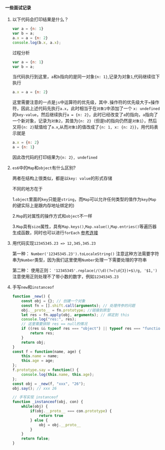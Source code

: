 #### 一些面试记录

1. 以下代码会打印结果是什么？

	```javascript
	var a = {n: 1}
	var b = a;
	a.x = a = {n: 2}
	console.log(b.x, a.x);
	```
	过程分析
	```javascript
	var a = {n: 1}
	var b = a;
	```
	当代码执行到这里，`a`和`b`指向的是同一对象`{n: 1}`,记录为对象`1`,代码继续往下执行
	```javascript
	a.x = a = {n: 2}
	```
	这里需要注意的一点是`js`中运算符的优先级，其中`.`操作符的优先级大于`=`操作符，因此上述代码先执行`a.x`，此时相当于在`对象1`中添加了一个 `x: undefined`的`key-value`，然后继续执行`a = {n: 2}`，此时已经改变了`a`的指向，`a`指向了一个新对象，记录为`对象2`，其值为`{n: 2}`（但是`b`的指向仍然是`对象1`），然后又将`{n: 2}`赋值给了`a.x`,从而`对象1`的值改成了`{n: 1, x: {n: 2}}`，用代码表示就是
	```javascript
	a.x = {n: 2}
	a = {n: 1}
	```
	因此改代码的打印结果为`{n: 2}, undefined`
2. `es6`中的`Map`和`object`有什么区别?

	两者在结构上很类似，都是以`key: value`的形式存储

	不同的地方在于

	1.`object`里面的`key`只能是`string`，而`Map`可以允许任何类型的值作为`key`(`Map`的键实际上是跟内存地址绑定的)

	2.`Map`的对属性的操作方式和`object`不一样
	
	3.`Map`具有`size`属性，具有`Map.keys()`,`Map.value()`,`Map.entries()`等遍历器生成函数，同时也可以进行`forEach`
	[参考连接](http://es6.ruanyifeng.com/#docs/set-map#Map)

3. 用代码实现`12345345.23 => 12,345,345.23`

	第一种：
	`Number('12345345.23').toLocaleString()`
	注意这种方法需要字符串为`Number`类型，因为我们这里使用`Number`处理一下需要处理的字符串

	第二种：
	使用正则：
	`'12345345'.replace(/(\d)(?=(\d{3})+$)/g, '$1,')`
	注意使用正则处理不了带小数的数字，例如`12345345.23`

4. 手写`new`和`instanceof`

	```javascript
	function _new() {
		const obj = {}; // 创建一个对象
		const fn = [].shift.call(arguments); // 处理传参的问题
		obj.__proto__ = fn.prototype; //链接到原型
		let res = fn.apply(obj, arguments); // 绑定到 this
		console.log("res:", res);
		// 这里需要排除 res == null的情况
		if ((res && typeof res === "object") || typeof res === "function") {
			return res;
		}
		return obj;
	}
	const f = function(name, age) {
		this.name = name;
		this.age = age;
	};
	f.prototype.say = function() {
		console.log(this.name, this.age);
	};
	const obj = _new(f, "xxx", "26");
	obj.say(); // xxx 26
	```
	```javascript
	// 手写实现 instanceof
	function _instanceof(obj, con) {
		while(obj) {
			if(obj.__proto__ === con.prototype) {
				return true
			} else {
				obj = obj.__proto__
			}
		}
		return false;
	}
	```
